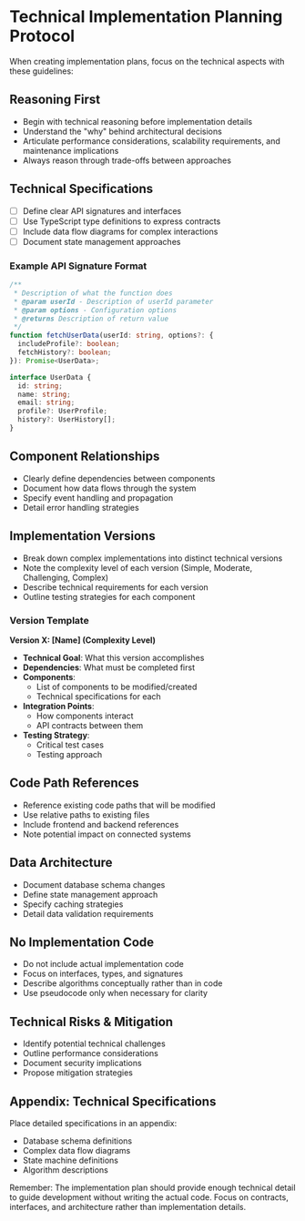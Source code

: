 # Technical Implementation Planning Protocol

When creating implementation plans, focus on the technical aspects with these
guidelines:

## Reasoning First

- Begin with technical reasoning before implementation details
- Understand the "why" behind architectural decisions
- Articulate performance considerations, scalability requirements, and
  maintenance implications
- Always reason through trade-offs between approaches

## Technical Specifications

- [ ] Define clear API signatures and interfaces
- [ ] Use TypeScript type definitions to express contracts
- [ ] Include data flow diagrams for complex interactions
- [ ] Document state management approaches

### Example API Signature Format

```typescript
/**
 * Description of what the function does
 * @param userId - Description of userId parameter
 * @param options - Configuration options
 * @returns Description of return value
 */
function fetchUserData(userId: string, options?: {
  includeProfile?: boolean;
  fetchHistory?: boolean;
}): Promise<UserData>;

interface UserData {
  id: string;
  name: string;
  email: string;
  profile?: UserProfile;
  history?: UserHistory[];
}
```

## Component Relationships

- Clearly define dependencies between components
- Document how data flows through the system
- Specify event handling and propagation
- Detail error handling strategies

## Implementation Versions

- Break down complex implementations into distinct technical versions
- Note the complexity level of each version (Simple, Moderate, Challenging,
  Complex)
- Describe technical requirements for each version
- Outline testing strategies for each component

### Version Template

**Version X: [Name] (Complexity Level)**

- **Technical Goal**: What this version accomplishes
- **Dependencies**: What must be completed first
- **Components**:
  - List of components to be modified/created
  - Technical specifications for each
- **Integration Points**:
  - How components interact
  - API contracts between them
- **Testing Strategy**:
  - Critical test cases
  - Testing approach

## Code Path References

- Reference existing code paths that will be modified
- Use relative paths to existing files
- Include frontend and backend references
- Note potential impact on connected systems

## Data Architecture

- Document database schema changes
- Define state management approach
- Specify caching strategies
- Detail data validation requirements

## No Implementation Code

- Do not include actual implementation code
- Focus on interfaces, types, and signatures
- Describe algorithms conceptually rather than in code
- Use pseudocode only when necessary for clarity

## Technical Risks & Mitigation

- Identify potential technical challenges
- Outline performance considerations
- Document security implications
- Propose mitigation strategies

## Appendix: Technical Specifications

Place detailed specifications in an appendix:

- Database schema definitions
- Complex data flow diagrams
- State machine definitions
- Algorithm descriptions

Remember: The implementation plan should provide enough technical detail to
guide development without writing the actual code. Focus on contracts,
interfaces, and architecture rather than implementation details.
